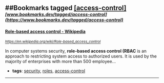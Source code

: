 ##Bookmarks tagged [[access-control]](https://www.bookmarks.dev?q=[access-control])
_<sup><sup>[www.bookmarks.dev/tagged/access-control](https://www.bookmarks.dev/tagged/access-control)</sup></sup>_
---
#### [Role-based access control - Wikipedia](https://en.wikipedia.org/wiki/Role-based_access_control)
_<sup>https://en.wikipedia.org/wiki/Role-based_access_control</sup>_

In computer systems security, **role-based access control (RBAC** is an approach to restricting system access to authorized users. It is used by the majority of enterprises with more than 500 employee...
* **tags**: [security](../tagged/security.md), [roles](../tagged/roles.md), [access-control](../tagged/access-control.md)
---
